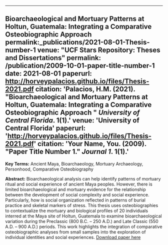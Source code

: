 ---
 Bioarchaeological and Mortuary Patterns at Holtun, Guatemala: Integrating a Comparative Osteobiographic Approach
 permalink:_publications/2021-08-01-Thesis-number-1
 venue: "UCF Stars Repository: Theses and Dissertations"
 permalink: /publication/2009-10-01-paper-title-number-1
 date: 2021-08-01
 paperurl: http://horveypalacios.github.io/files/Thesis-2021.pdf
 citation: 'Palacios, H.M. (2021). "Bioarchaeological and Mortuary Patterns at Holtun, Guatemala: Integrating a Comparative Osteobiographic Approach " <i>University of Central Florida</i>. 1(1).'
 venue: 'University of Central Florida'
 paperurl: 'http://horveypalacios.github.io/files/Thesis-2021.pdf'
 citation: 'Your Name, You. (2009). &quot;Paper Title Number 1.&quot; <i>Journal 1</i>. 1(1).'
 ---
**Key Terms:** Ancient Maya, Bioarchaeology, Mortuary Archaeology, Personhood, Comparative Osteobiography 

**Abstract:**
Bioarchaeological analysis can help identify patterns of mortuary ritual and social experience of ancient Maya peoples. However, there is limited bioarchaeological and mortuary evidence for the relationship between the development of social complexity and social experience. Particularly, how is social organization reflected in patterns of burial practice and skeletal markers of stress. This thesis uses osteobiographies to contextualize the mortuary and biological profiles of 20 individuals interred at the Maya site of Holtun, Guatemala to examine bioarchaeological variation during the Preclassic (800 B.C. – 250 A.D.) and Late Classic (550 A.D. – 900 A.D.) periods. This work highlights the integration of comparative osteobiographic analyses from small samples into the exploration of individual identities and social experiences.
 [Download paper here](http://academicpages.github.io/files/paper1.pdf)
